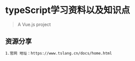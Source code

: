 <!--  -->
# typeScript学习资料以及知识点

> A Vue.js project

## 资源分享

``` bash
1.官网 地址：https://www.tslang.cn/docs/home.html
